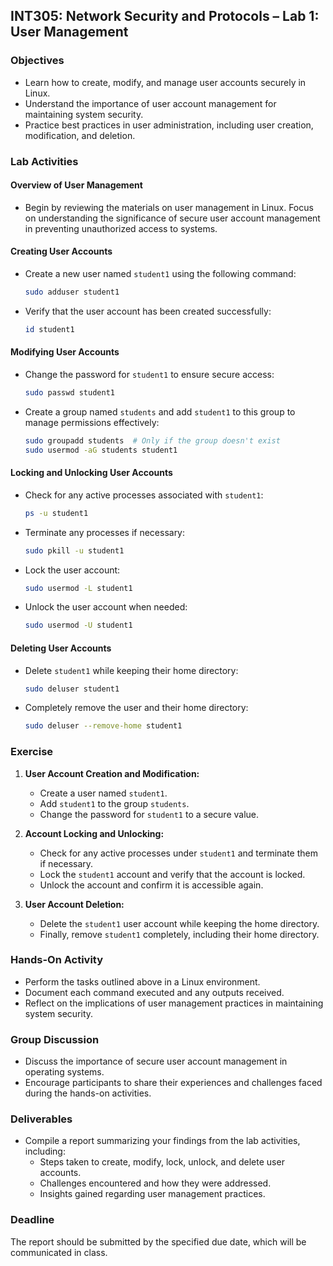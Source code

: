 

## **INT305: Network Security and Protocols – Lab 1: User Management**

### **Objectives**
- Learn how to create, modify, and manage user accounts securely in Linux.
- Understand the importance of user account management for maintaining system security.
- Practice best practices in user administration, including user creation, modification, and deletion.

### **Lab Activities**

#### **Overview of User Management**
- Begin by reviewing the materials on user management in Linux. Focus on understanding the significance of secure user account management in preventing unauthorized access to systems.

#### **Creating User Accounts**
- Create a new user named `student1` using the following command:
  ```bash
  sudo adduser student1
  ```
- Verify that the user account has been created successfully:
  ```bash
  id student1
  ```

#### **Modifying User Accounts**
- Change the password for `student1` to ensure secure access:
  ```bash
  sudo passwd student1
  ```
- Create a group named `students` and add `student1` to this group to manage permissions effectively:
  ```bash
  sudo groupadd students  # Only if the group doesn't exist
  sudo usermod -aG students student1
  ```

#### **Locking and Unlocking User Accounts**
- Check for any active processes associated with `student1`:
  ```bash
  ps -u student1
  ```
- Terminate any processes if necessary:
  ```bash
  sudo pkill -u student1
  ```
- Lock the user account:
  ```bash
  sudo usermod -L student1
  ```
- Unlock the user account when needed:
  ```bash
  sudo usermod -U student1
  ```

#### **Deleting User Accounts**
- Delete `student1` while keeping their home directory:
  ```bash
  sudo deluser student1
  ```
- Completely remove the user and their home directory:
  ```bash
  sudo deluser --remove-home student1
  ```

### **Exercise**
1. **User Account Creation and Modification:**
   - Create a user named `student1`.
   - Add `student1` to the group `students`.
   - Change the password for `student1` to a secure value.

2. **Account Locking and Unlocking:**
   - Check for any active processes under `student1` and terminate them if necessary.
   - Lock the `student1` account and verify that the account is locked.
   - Unlock the account and confirm it is accessible again.

3. **User Account Deletion:**
   - Delete the `student1` user account while keeping the home directory.
   - Finally, remove `student1` completely, including their home directory.

### **Hands-On Activity**
- Perform the tasks outlined above in a Linux environment.
- Document each command executed and any outputs received.
- Reflect on the implications of user management practices in maintaining system security.

### **Group Discussion**
- Discuss the importance of secure user account management in operating systems.
- Encourage participants to share their experiences and challenges faced during the hands-on activities.

### **Deliverables**
- Compile a report summarizing your findings from the lab activities, including:
  - Steps taken to create, modify, lock, unlock, and delete user accounts.
  - Challenges encountered and how they were addressed.
  - Insights gained regarding user management practices.

### **Deadline**
The report should be submitted by the specified due date, which will be communicated in class.

